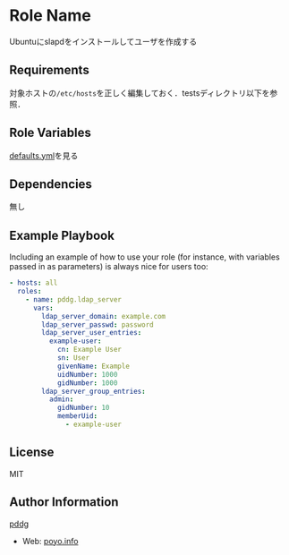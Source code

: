 Role Name
=========

Ubuntuにslapdをインストールしてユーザを作成する

Requirements
------------

対象ホストの`/etc/hosts`を正しく編集しておく．testsディレクトリ以下を参照．

Role Variables
--------------

[defaults.yml](./defaults/main.yml)を見る

Dependencies
------------

無し

Example Playbook
----------------

Including an example of how to use your role (for instance, with variables passed in as parameters) is always nice for users too:

```yaml
- hosts: all
  roles:
    - name: pddg.ldap_server
      vars:
        ldap_server_domain: example.com
        ldap_server_passwd: password
        ldap_server_user_entries:
          example-user:
            cn: Example User
            sn: User
            givenName: Example
            uidNumber: 1000
            gidNumber: 1000
        ldap_server_group_entries:
          admin:
            gidNumber: 10
            memberUid:
              - example-user
```

License
-------

MIT

Author Information
------------------

[pddg](https://github.com/pddg/)
  - Web: [poyo.info](https://www.poyo.info/)

